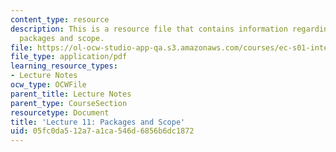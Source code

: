 ```yaml
---
content_type: resource
description: This is a resource file that contains information regarding lecture 11
  packages and scope.
file: https://ol-ocw-studio-app-qa.s3.amazonaws.com/courses/ec-s01-internet-technology-in-local-and-global-communities-spring-2005-summer-2005/05fc0da512a7a1ca546d6856b6dc1872_MITEC_S01S05_l11_scope.pdf
file_type: application/pdf
learning_resource_types:
- Lecture Notes
ocw_type: OCWFile
parent_title: Lecture Notes
parent_type: CourseSection
resourcetype: Document
title: 'Lecture 11: Packages and Scope'
uid: 05fc0da5-12a7-a1ca-546d-6856b6dc1872
---
```

